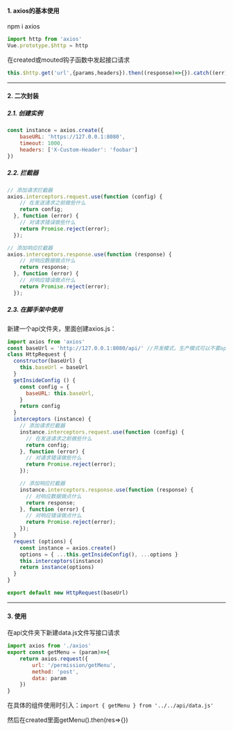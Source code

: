 #### 1. axios的基本使用

npm i axios

```javascript
import http from 'axios'
Vue.prototype.$http = http
```

在created或mouted钩子函数中发起接口请求

```javascript
this.$http.get('url',{params,headers}).then((response)=>{}).catch((err)=>{})
```

---

#### 2. 二次封装

##### 2.1. 创建实例

```javascript
const instance = axios.create({
    baseURL: 'https://127.0.0.1:8080',
    timeout: 1000,
    headers: ['X-Custom-Header': 'foobar']
})
```

##### 2.2. 拦截器

```javascript
// 添加请求拦截器
axios.interceptors.request.use(function (config) {
    // 在发送请求之前做些什么
    return config;
  }, function (error) {
    // 对请求错误做些什么
    return Promise.reject(error);
  });

// 添加响应拦截器
axios.interceptors.response.use(function (response) {
    // 对响应数据做点什么
    return response;
  }, function (error) {
    // 对响应错误做点什么
    return Promise.reject(error);
  });
```

##### 2.3. 在脚手架中使用

新建一个api文件夹，里面创建axios.js：

```javascript
import axios from 'axios'
const baseUrl = 'http://127.0.0.1:8080/api/' //开发模式，生产模式可以不要api
class HttpRequest {
  constructor(baseUrl) {
    this.baseUrl = baseUrl
  }
  getInsideConfig () {
    const config = {
      baseURL: this.baseUrl,
    }
    return config
  }
  interceptors (instance) {
    // 添加请求拦截器
    instance.interceptors.request.use(function (config) {
      // 在发送请求之前做些什么
      return config;
    }, function (error) {
      // 对请求错误做些什么
      return Promise.reject(error);
    });

    // 添加响应拦截器
    instance.interceptors.response.use(function (response) {
      // 对响应数据做点什么
      return response;
    }, function (error) {
      // 对响应错误做点什么
      return Promise.reject(error);
    });
  }
  request (options) {
    const instance = axios.create()
    options = { ...this.getInsideConfig(), ...options }
    this.interceptors(instance)
    return instance(options)
  }
}

export default new HttpRequest(baseUrl)
```

---

#### 3. 使用

在api文件夹下新建data.js文件写接口请求

```javascript
import axios from './axios'
export const getMenu = (param)=>{
	return axios.request({
        url: '/permission/getMenu',
        method: 'post',
        data: param
    })
}
```

在具体的组件使用时引入：`import { getMenu } from '../../api/data.js'`

然后在created里面getMenu().then(res=>{})

